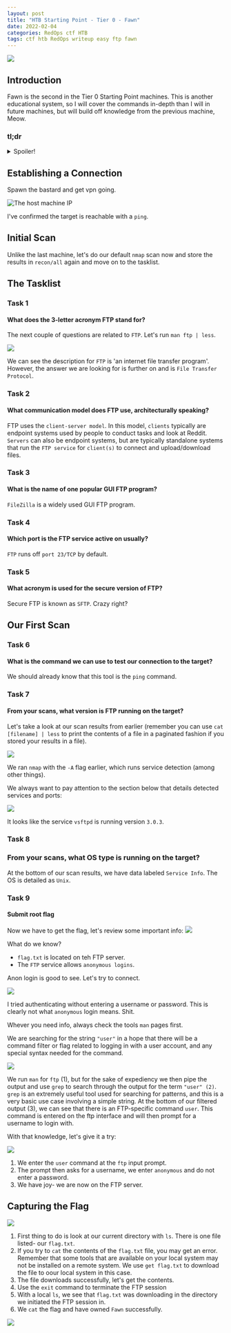 ```yaml
---
layout: post
title: "HTB Starting Point - Tier 0 - Fawn"
date: 2022-02-04
categories: RedOps ctf HTB
tags: ctf htb RedOps writeup easy ftp fawn
---
```

<img src='/assets/img/ctf/htb/sp/tier0/fawn/fawn.PNG'/>

## Introduction

Fawn is the second in the Tier 0 Starting Point machines. This is another educational system, so I will cover the commands in-depth than I will in future machines, but will build off knowledge from the previous machine, Meow.

### tl;dr
<details>
  <summary>Spoiler!</summary>
  
  1. `FTP` to target.<br/>
  2. username "anonymous". <br/>
  3. `GET` flag to localhost.<br/>
  4. ????<br/>
  5. <img src='/assets/img/ctf/htb/sp/tier0/fawn/fawn.webp'/>
</details>



## Establishing a Connection

Spawn the bastard and get vpn going.

![The host machine IP](/assets/img/ctf/htb/sp/tier0/fawn/1ip.PNG)

I've confirmed the target is reachable with a `ping`.

## Initial Scan

Unlike the last machine, let's do our default `nmap` scan now and store the results in `recon/all` again and move on to the tasklist.


## The Tasklist

### Task 1
#### What does the 3-letter acronym FTP stand for? 
The next couple of questions are related to `FTP`. Let's run `man ftp | less`.

<img src='/assets/img/ctf/htb/sp/tier0/fawn/4manftp.PNG'/>

We can see the description for `FTP` is 'an internet file transfer program'. However, the answer we are looking for is further on and is `File Transfer Protocol`.

### Task 2
#### What communication model does FTP use, architecturally speaking? 
FTP uses the `client-server model`. In this model, `clients` typically are endpoint systems used by people to conduct tasks and look at Reddit. `Servers` can also be endpoint systems, but are typically standalone systems that run the `FTP service` for `client(s)` to connect and upload/download files. 

### Task 3
#### What is the name of one popular GUI FTP program?
`FileZilla` is a widely used GUI FTP program. 

### Task 4 
#### Which port is the FTP service active on usually?
`FTP` runs off `port 23/TCP` by default.

### Task 5
#### What acronym is used for the secure version of FTP? 
Secure FTP is known as `SFTP`. Crazy right?

## Our First Scan
### Task 6
#### What is the command we can use to test our connection to the target?
We should already know that this tool is the `ping` command.

### Task 7
#### From your scans, what version is FTP running on the target?
Let's take a look at our scan results from earlier (remember you can use `cat [filename] | less` to print the contents of a file in a paginated fashion if you stored your results in a file).

<img src='/assets/img/ctf/htb/sp/tier0/fawn/3nmap.PNG' />

We ran 	`nmap` with the `-A` flag earlier, which runs service detection (among other things).

We always want to pay attention to the section below that details detected services and ports:

<img src='/assets/img/ctf/htb/sp/tier0/fawn/5nmap_service.PNG'/>

It looks like the service `vsftpd` is running version `3.0.3`.

### Task 8
### From your scans, what OS type is running on the target?
At the bottom of our scan results, we have data labeled `Service Info`. The OS is detailed as `Unix`.

### Task 9
####  Submit root flag
Now we have to get the flag, let's review some important info:
<img src='/assets/img/ctf/htb/sp/tier0/fawn/6ftp.PNG'/>

What do we know?
* `flag.txt` is located on teh FTP server.
* The `FTP` service allows `anonymous logins`.

Anon login is good to see. Let's try to connect.

<img src='/assets/img/ctf/htb/sp/tier0/fawn/7ftp_attempt.PNG'/>

I tried authenticating without entering a username or password. This is clearly not what `anonymous` login means. Shit.

Whever you need info, always check the tools `man` pages first.

We are searching for the string `"user"` in a hope that there will be a command filter or flag related to logging in with a user account, and any special syntax needed for the command.

<img src='/assets/img/ctf/htb/sp/tier0/fawn/10manuser.png'/>

We run `man` for `ftp` (1), but for the sake of expediency we then pipe the output and use `grep` to search through the output for the term `"user" (2)`. `grep` is an extremely useful tool used for searching for patterns, and this is a very basic use case involving a simple string. 
At the bottom of our filtered output (3), we can see that there is an FTP-specific command `user`. This command is entered on the ftp interface and will then prompt for a username to login with. 

With that knowledge, let's give it a try:

<img src='/assets/img/ctf/htb/sp/tier0/fawn/8ftp_success.png'/>

1. We enter the `user` command at the `ftp` input prompt.
2. The prompt then asks for a username, we enter `anonymous` and do not enter a password.
3. We have joy- we are now on the FTP server.


## Capturing the Flag
<img src='/assets/img/ctf/htb/sp/tier0/fawn/9get_flag.png'/>

1. First thing to do is look at our current directory with `ls`. There is one file listed- our `flag.txt`. 
2. If you try to `cat` the contents of the `flag.txt` file, you may get an error. Remember that some tools that are available on your local system may not be installed on a remote system. We use `get flag.txt` to download the file to oour local system in this case.
3. The file downloads successfully, let's get the contents.
4. Use the `exit` command to terminate the FTP session
5. With a local `ls`, we see that `flag.txt` was downloading in the directory we initiated the FTP session in.
6. We `cat` the flag and have owned `Fawn` successfully.

 <img src='/assets/img/ctf/htb/sp/tier0/fawn/fawn.gif'/>

